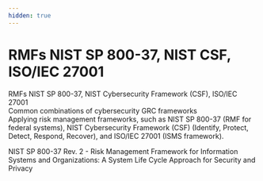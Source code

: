 ```yaml
---
hidden: true
---
```


# RMFs NIST SP 800-37, NIST CSF, ISO/IEC 27001

RMFs NIST SP 800-37, NIST Cybersecurity Framework (CSF), ISO/IEC 27001\
Common combinations of cybersecurity GRC frameworks\
Applying risk management frameworks, such as NIST SP 800-37 (RMF for federal systems), NIST Cybersecurity Framework (CSF) (Identify, Protect, Detect, Respond, Recover), and ISO/IEC 27001 (ISMS framework).

NIST SP 800-37 Rev. 2 - Risk Management Framework for Information Systems and Organizations: A System Life Cycle Approach for Security and Privacy
